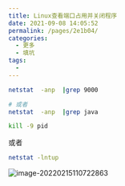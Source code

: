 ```yaml
---
title: Linux查看端口占用并关闭程序
date: 2021-09-08 14:05:52
permalink: /pages/2e1b04/
categories:
  - 更多
  - 填坑
tags:
  - 
---
```

```bash
netstat  -anp  |grep 9000

# 或者
netstat  -anp  |grep java

kill -9 pid
```



或者

```bash
netstat -lntup
```

![image-20220215110722863](https://gitee.com/SaulJWu/blog-images/raw/master/202202151107050.png)

